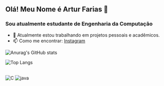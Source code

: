 ## Olá! Meu Nome é Artur Farias 👋
### Sou atualmente estudante de Engenharia da Computação

- 🔭 Atualmente estou trabalhando em projetos pessoais e acadêmicos.
- 📫 Como me encontrar: [Instagram](https://www.instagram.com/fariasartuur/)

![Anurag's GitHub stats](https://github-readme-stats.vercel.app/api?username=fariasartuur&show_icons=true&theme=tokyonight)

![Top Langs](https://github-readme-stats.vercel.app/api/top-langs/?username=fariasartuur&layout=compact)

<div style="display: inline_block"><br/>
  <img align="center" alt="C" src="https://img.shields.io/badge/C-00599C?style=for-the-badge&logo=c&logoColor=white"/>
  <img align="center" alt="java" src="https://img.shields.io/badge/Java-ED8B00?style=for-the-badge&logo=openjdk&logoColor=white"/>
</div>
